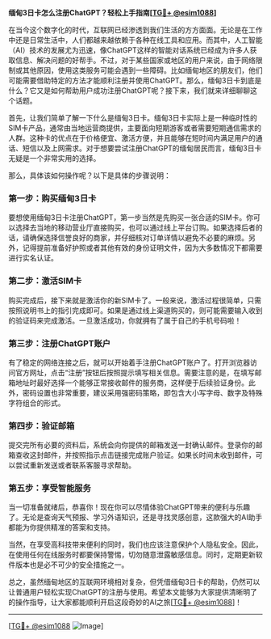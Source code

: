 **缅甸3日卡怎么注册ChatGPT？轻松上手指南[[TG💪+ @esim1088](https://t.me/s/esim1088)]**

在当今这个数字化的时代，互联网已经渗透到我们生活的方方面面。无论是在工作中还是日常生活中，人们都越来越依赖于各种在线工具和应用。而其中，人工智能（AI）技术的发展尤为迅速，像ChatGPT这样的智能对话系统已经成为许多人获取信息、解决问题的好帮手。不过，对于某些国家或地区的用户来说，由于网络限制或其他原因，使用这类服务可能会遇到一些障碍。比如缅甸地区的朋友们，他们可能需要借助特定的方法才能顺利注册并使用ChatGPT。那么，缅甸3日卡到底是什么？它又是如何帮助用户成功注册ChatGPT呢？接下来，我们就来详细聊聊这个话题。

首先，让我们简单了解一下什么是缅甸3日卡。缅甸3日卡实际上是一种临时性的SIM卡产品，通常由当地运营商提供，主要面向短期游客或者需要短期通信需求的人群。这种卡的优点在于价格便宜、激活方便，并且能够在短时间内满足用户的通话、短信以及上网需求。对于想要尝试注册ChatGPT的缅甸居民而言，缅甸3日卡无疑是一个非常实用的选择。

那么，具体该如何操作呢？以下是具体的步骤说明：

### 第一步：购买缅甸3日卡

要想使用缅甸3日卡注册ChatGPT，第一步当然是先购买一张合适的SIM卡。你可以选择去当地的移动营业厅直接购买，也可以通过线上平台订购。如果选择后者的话，请确保选择信誉良好的商家，并仔细核对订单详情以避免不必要的麻烦。另外，记得提前准备好护照或者其他有效的身份证明文件，因为大多数情况下都需要进行实名认证。

### 第二步：激活SIM卡

购买完成后，接下来就是激活你的新SIM卡了。一般来说，激活过程很简单，只需按照说明书上的指引完成即可。如果是通过线上渠道购买的，则可能需要输入收到的验证码来完成激活。一旦激活成功，你就拥有了属于自己的手机号码啦！

### 第三步：注册ChatGPT账户

有了稳定的网络连接之后，就可以开始着手注册ChatGPT账户了。打开浏览器访问官方网址，点击“注册”按钮后按照提示填写相关信息。需要注意的是，在填写邮箱地址时最好选择一个能够正常接收邮件的服务商，这样便于后续验证身份。此外，密码设置也非常重要，建议采用强密码策略，即包含大小写字母、数字及特殊字符组合的形式。

### 第四步：验证邮箱

提交完所有必要的资料后，系统会向你提供的邮箱发送一封确认邮件。登录你的邮箱查收这封邮件，并按照指示点击链接完成账户验证。如果长时间未收到邮件，可以尝试重新发送或者联系客服寻求帮助。

### 第五步：享受智能服务

当一切准备就绪后，恭喜你！现在你可以尽情体验ChatGPT带来的便利与乐趣了。无论是查询天气预报、学习外语知识，还是寻找灵感创意，这款强大的AI助手都能为你提供精准的答案和支持。

当然，在享受高科技带来便利的同时，我们也应该注意保护个人隐私安全。因此，在使用任何在线服务时都要保持警惕，切勿随意泄露敏感信息。同时，定期更新软件版本也是必不可少的安全措施之一。

总之，虽然缅甸地区的互联网环境相对复杂，但凭借缅甸3日卡的帮助，仍然可以让普通用户轻松实现ChatGPT的注册与使用。希望本文能够为大家提供清晰明了的操作指导，让大家都能顺利开启这段奇妙的AI之旅[[TG💪+ @esim1088](https://t.me/s/esim1088)]！

---

[[TG💪+ @esim1088](https://t.me/s/esim1088) ![Image](https://i.postimg.cc/4NQfJmqS/Snipaste-2025-05-13-00-14-12.png)]